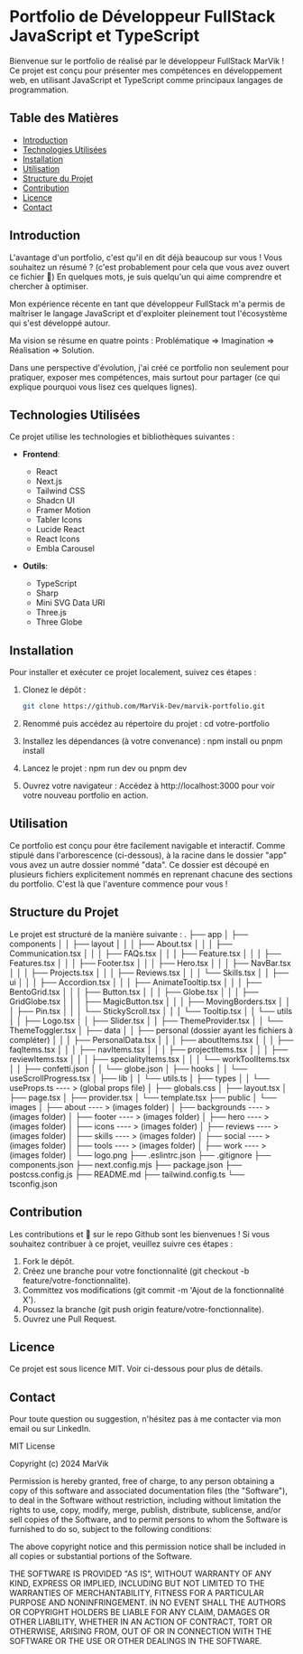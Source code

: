 # Portfolio de Développeur FullStack JavaScript et TypeScript

Bienvenue sur le portfolio de réalisé par le développeur FullStack MarVik ! Ce projet est conçu pour présenter mes compétences en développement web, en utilisant JavaScript et TypeScript comme principaux langages de programmation.

## Table des Matières

- [Introduction](#introduction)
- [Technologies Utilisées](#technologies-utilisées)
- [Installation](#installation)
- [Utilisation](#utilisation)
- [Structure du Projet](#structure-du-projet)
- [Contribution](#contribution)
- [Licence](#licence)
- [Contact](#contact)

## Introduction

L'avantage d'un portfolio, c'est qu'il en dit déjà beaucoup sur vous !
Vous souhaitez un résumé ? (c'est probablement pour cela que vous avez ouvert ce fichier 🙂)
En quelques mots, je suis quelqu'un qui aime comprendre et chercher à optimiser.

Mon expérience récente en tant que développeur FullStack m'a permis de maîtriser le langage JavaScript et d'exploiter pleinement tout l'écosystème qui s'est développé autour.

Ma vision se résume en quatre points : Problématique => Imagination => Réalisation => Solution.

Dans une perspective d'évolution, j'ai créé ce portfolio non seulement pour pratiquer, exposer mes compétences, mais surtout pour partager (ce qui explique pourquoi vous lisez ces quelques lignes).

## Technologies Utilisées

Ce projet utilise les technologies et bibliothèques suivantes :

- **Frontend**:
  - React
  - Next.js
  - Tailwind CSS
  - Shadcn UI
  - Framer Motion
  - Tabler Icons
  - Lucide React
  - React Icons
  - Embla Carousel

- **Outils**:
  - TypeScript
  - Sharp
  - Mini SVG Data URI
  - Three.js
  - Three Globe

## Installation

Pour installer et exécuter ce projet localement, suivez ces étapes :

1. Clonez le dépôt :

   ```bash
   git clone https://github.com/MarVik-Dev/marvik-portfolio.git
   ```

2. Renommé puis accédez au répertoire du projet :
   cd votre-portfolio

3. Installez les dépendances (à votre convenance) :
   npm install
   ou
   pnpm install

4. Lancez le projet :
   npm run dev
   ou
   pnpm dev

5. Ouvrez votre navigateur :
   Accédez à http://localhost:3000 pour voir votre nouveau portfolio en action.

## Utilisation

Ce portfolio est conçu pour être facilement navigable et interactif. Comme stipulé dans l'arborescence (ci-dessous), à la racine dans le dossier "app" vous avez un autre dossier nommé "data". Ce dossier est découpé en plusieurs fichiers explicitement nommés en reprenant chacune des sections du portfolio. C'est là que l'aventure commence pour vous !

## Structure du Projet

Le projet est structuré de la manière suivante :
.
├── app
│   ├── components
│   │   ├── layout
│   │   │   ├── About.tsx
│   │   │   ├── Communication.tsx
│   │   │   ├── FAQs.tsx
│   │   │   ├── Feature.tsx
│   │   │   ├── Features.tsx
│   │   │   ├── Footer.tsx
│   │   │   ├── Hero.tsx
│   │   │   ├── NavBar.tsx
│   │   │   ├── Projects.tsx
│   │   │   ├── Reviews.tsx
│   │   │   └── Skills.tsx
│   │   ├── ui
│   │   │   ├── Accordion.tsx
│   │   │   ├── AnimateTooltip.tsx
│   │   │   ├── BentoGrid.tsx
│   │   │   ├── Button.tsx
│   │   │   ├── Globe.tsx
│   │   │   ├── GridGlobe.tsx
│   │   │   ├── MagicButton.tsx
│   │   │   ├── MovingBorders.tsx
│   │   │   ├── Pin.tsx
│   │   │   └── StickyScroll.tsx
│   │   │   └── Tooltip.tsx
│   │   └── utils
│   │       ├── Logo.tsx
│   │       ├── Slider.tsx
│   │       ├── ThemeProvider.tsx
│   │       └── ThemeToggler.tsx
│   ├── data
│   │   ├── personal (dossier ayant les fichiers à compléter)
│   │   │   ├── PersonalData.tsx
│   │   │   ├── aboutItems.tsx
│   │   │   ├── faqItems.tsx
│   │   │   ├── navItems.tsx
│   │   │   ├── projectItems.tsx
│   │   │   ├── reviewItems.tsx
│   │   │   ├── specialityItems.tsx
│   │   │   └── workToolItems.tsx
│   │   ├── confetti.json
│   │   └── globe.json
│   ├── hooks
│   │   └── useScrollProgress.tsx
│   ├── lib
│   │   └── utils.ts
│   ├── types
│   │   └── useProps.ts ---- > (global props file)
│   ├── globals.css
│   ├── layout.tsx
│   ├── page.tsx
│   ├── provider.tsx
│   └── template.tsx
├── public
│   └── images
│       ├── about ---- > (images folder)
│       ├── backgrounds ---- > (images folder)
│       ├── footer ---- > (images folder)
│       ├── hero ---- > (images folder)
│       ├── icons ---- > (images folder)
│       ├── reviews ---- > (images folder)
│       ├── skills ---- > (images folder)
│       ├── social ---- > (images folder)
│       ├── tools ---- > (images folder)
│       ├── work ---- > (images folder)
│       └── logo.png
├── .eslintrc.json
├── .gitignore
├── components.json
├── next.config.mjs
├── package.json
├── postcss.config.js
├── README.md
├── tailwind.config.ts
└── tsconfig.json

## Contribution

Les contributions et 🌟 sur le repo Github sont les bienvenues ! Si vous souhaitez contribuer à ce projet, veuillez suivre ces étapes :

1. Fork le dépôt.
2. Créez une branche pour votre fonctionnalité (git checkout -b feature/votre-fonctionnalite).
3. Committez vos modifications (git commit -m 'Ajout de la fonctionnalité X').
4. Poussez la branche (git push origin feature/votre-fonctionnalite).
5. Ouvrez une Pull Request.

## Licence

Ce projet est sous licence MIT. Voir ci-dessous pour plus de détails.

## Contact

Pour toute question ou suggestion, n'hésitez pas à me contacter via mon email ou sur LinkedIn.



MIT License

Copyright (c) 2024 MarVik

Permission is hereby granted, free of charge, to any person obtaining a copy
of this software and associated documentation files (the "Software"), to deal
in the Software without restriction, including without limitation the rights
to use, copy, modify, merge, publish, distribute, sublicense, and/or sell
copies of the Software, and to permit persons to whom the Software is
furnished to do so, subject to the following conditions:

The above copyright notice and this permission notice shall be included in all
copies or substantial portions of the Software.

THE SOFTWARE IS PROVIDED "AS IS", WITHOUT WARRANTY OF ANY KIND, EXPRESS OR
IMPLIED, INCLUDING BUT NOT LIMITED TO THE WARRANTIES OF MERCHANTABILITY,
FITNESS FOR A PARTICULAR PURPOSE AND NONINFRINGEMENT. IN NO EVENT SHALL THE
AUTHORS OR COPYRIGHT HOLDERS BE LIABLE FOR ANY CLAIM, DAMAGES OR OTHER
LIABILITY, WHETHER IN AN ACTION OF CONTRACT, TORT OR OTHERWISE, ARISING FROM,
OUT OF OR IN CONNECTION WITH THE SOFTWARE OR THE USE OR OTHER DEALINGS IN THE
SOFTWARE.
